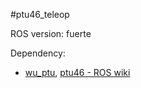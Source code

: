 #ptu46_teleop

ROS version: fuerte

Dependency:

* [wu_ptu](https://github.com/uml-robotics/wu_ptu), [ptu46 - ROS wiki](http://wiki.ros.org/ptu46?distro=hydro)
